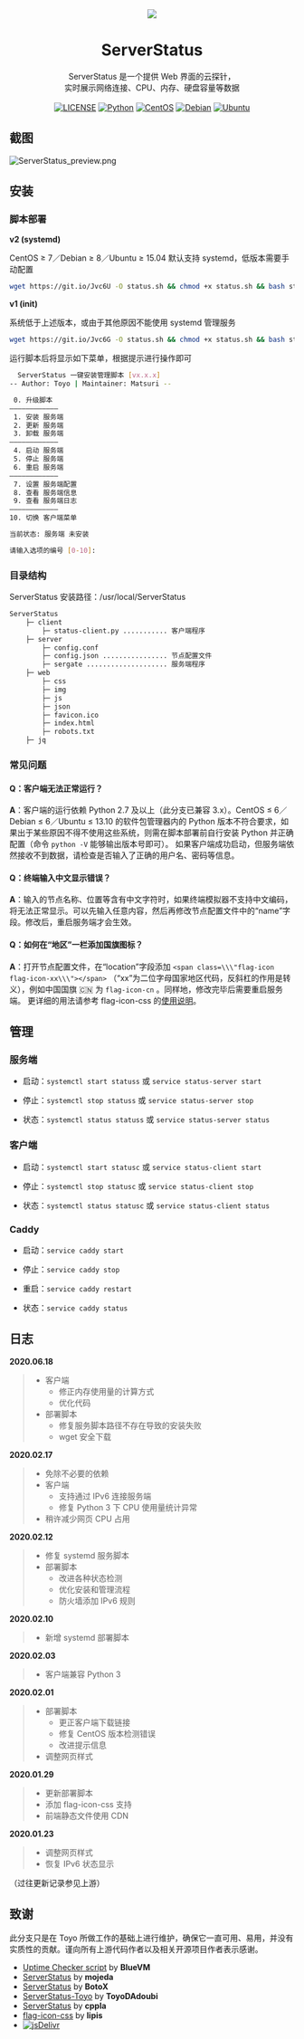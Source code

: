 <div align="center">
<img src="https://i.loli.net/2020/02/12/N2jT3DXpIHumiBS.png">
</div>

<h1 align="center">ServerStatus</h1>

<div align="center">
ServerStatus 是一个提供 Web 界面的云探针，<br>实时展示网络连接、CPU、内存、硬盘容量等数据
</div>

<div align="center"><br>
<a href="LICENSE"><img src="https://img.shields.io/github/license/LilligantMatsuri/ServerStatus" alt="LICENSE"></a>
<a href="https://www.python.org"><img src="https://img.shields.io/badge/Python-%E2%89%A5%202.7-%233776AB?logo=python" alt="Python"></a>
<a href="https://www.centos.org"><img src="https://img.shields.io/badge/CentOS-%E2%89%A5%207-%23262577?logo=centos" alt="CentOS"></a>
<a href="https://www.debian.org"><img src="https://img.shields.io/badge/Debian-%E2%89%A5%207-%23A81D33?logo=debian" alt="Debian"></a>
<a href="https://ubuntu.com"><img src="https://img.shields.io/badge/Ubuntu-%E2%89%A5%2014.04-%23E95420?logo=ubuntu" alt="Ubuntu"></a>
</div>

## 截图

![ServerStatus_preview.png](https://i.loli.net/2020/01/31/Iv47fYVSecxUCML.png)

## 安装

### 脚本部署

**v2 (systemd)**

CentOS ≥ 7／Debian ≥ 8／Ubuntu ≥ 15.04 默认支持 systemd，低版本需要手动配置

```bash
wget https://git.io/Jvc6U -O status.sh && chmod +x status.sh && bash status.sh
```

**v1 (init)**

系统低于上述版本，或由于其他原因不能使用 systemd 管理服务

```bash
wget https://git.io/Jvc6G -O status.sh && chmod +x status.sh && bash status.sh
```

运行脚本后将显示如下菜单，根据提示进行操作即可

```bash
  ServerStatus 一键安装管理脚本 [vx.x.x]
-- Author: Toyo | Maintainer: Matsuri --

 0. 升级脚本
————————————
 1. 安装 服务端
 2. 更新 服务端
 3. 卸载 服务端
————————————
 4. 启动 服务端
 5. 停止 服务端
 6. 重启 服务端
————————————
 7. 设置 服务端配置
 8. 查看 服务端信息
 9. 查看 服务端日志
————————————
10. 切换 客户端菜单

当前状态: 服务端 未安装

请输入选项的编号 [0-10]:
```

### 目录结构

ServerStatus 安装路径：/usr/local/ServerStatus

```bash
ServerStatus
    ├─ client
        ├─ status-client.py ........... 客户端程序
    ├─ server
        ├─ config.conf
        ├─ config.json ................ 节点配置文件
        ├─ sergate .................... 服务端程序
    ├─ web
        ├─ css
        ├─ img
        ├─ js
        ├─ json
        ├─ favicon.ico
        ├─ index.html
        ├─ robots.txt
    ├─ jq
```

### 常见问题

#### Q：客户端无法正常运行？

**A**：客户端的运行依赖 Python 2.7 及以上（此分支已兼容 3.x）。CentOS ≤ 6／Debian ≤ 6／Ubuntu ≤ 13.10 的软件包管理器内的 Python 版本不符合要求，如果出于某些原因不得不使用这些系统，则需在脚本部署前自行安装 Python 并正确配置（命令 `python -V` 能够输出版本号即可）。
如果客户端成功启动，但服务端依然接收不到数据，请检查是否输入了正确的用户名、密码等信息。

#### Q：终端输入中文显示错误？

**A**：输入的节点名称、位置等含有中文字符时，如果终端模拟器不支持中文编码，将无法正常显示。可以先输入任意内容，然后再修改节点配置文件中的“name”字段。修改后，重启服务端才会生效。

#### Q：如何在“地区”一栏添加国旗图标？

**A**：打开节点配置文件，在“location”字段添加 `<span class=\\\"flag-icon flag-icon-xx\\\"></span>` （“xx”为二位字母国家地区代码，反斜杠的作用是转义），例如中国国旗 :cn: 为 `flag-icon-cn` 。同样地，修改完毕后需要重启服务端。
更详细的用法请参考 flag-icon-css 的[使用说明](https://github.com/lipis/flag-icon-css#usage)。

## 管理

### 服务端

- 启动：`systemctl start statuss` 或 `service status-server start`

- 停止：`systemctl stop statuss` 或 `service status-server stop`

- 状态：`systemctl status statuss` 或 `service status-server status`

### 客户端

- 启动：`systemctl start statusc` 或 `service status-client start`

- 停止：`systemctl stop statusc` 或 `service status-client stop`

- 状态：`systemctl status statusc` 或 `service status-client status`

### Caddy

- 启动：`service caddy start`

- 停止：`service caddy stop`

- 重启：`service caddy restart`

- 状态：`service caddy status`

## 日志

**2020.06.18**

> - 客户端
>   - 修正内存使用量的计算方式
>   - 优化代码
> - 部署脚本
>   - 修复服务脚本路径不存在导致的安装失败
>   - wget 安全下载

**2020.02.17**

> - 免除不必要的依赖
> - 客户端
>   - 支持通过 IPv6 连接服务端
>   - 修复 Python 3 下 CPU 使用量统计异常
> - 稍许减少网页 CPU 占用

**2020.02.12**

> - 修复 systemd 服务脚本
> - 部署脚本
>   - 改进各种状态检测
>   - 优化安装和管理流程
>   - 防火墙添加 IPv6 规则

**2020.02.10**

> - 新增 systemd 部署脚本

**2020.02.03**

> - 客户端兼容 Python 3

**2020.02.01**

> - 部署脚本
>   - 更正客户端下载链接
>   - 修复 CentOS 版本检测错误
>   - 改进提示信息
> - 调整网页样式

**2020.01.29**

> - 更新部署脚本
> - 添加 flag-icon-css 支持
> - 前端静态文件使用 CDN

**2020.01.23**

> - 调整网页样式
> - 恢复 IPv6 状态显示

（过往更新记录参见上游）

## 致谢

此分支只是在 Toyo 所做工作的基础上进行维护，确保它一直可用、易用，并没有实质性的贡献。谨向所有上游代码作者以及相关开源项目作者表示感谢。

* [Uptime Checker script](https://www.lowendtalk.com/discussion/comment/169690#Comment_169690) by **BlueVM**
* [ServerStatus](https://github.com/mojeda/ServerStatus) by **mojeda**
* [ServerStatus](https://github.com/BotoX/ServerStatus) by **BotoX**
* [ServerStatus-Toyo](https://github.com/ToyoDAdoubi/ServerStatus-Toyo) by **ToyoDAdoubi**
* [ServerStatus](https://github.com/cppla/ServerStatus) by **cppla**
* [flag-icon-css](https://github.com/lipis/flag-icon-css) by **lipis**
* [![jsDelivr](https://www.jsdelivr.com/img/logo-horizontal.svg)](https://www.jsdelivr.com/)
